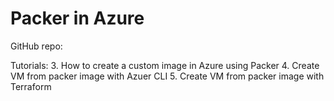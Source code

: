 # Packer in Azure


GitHub repo: 

Tutorials:
3. How to create a custom image in Azure using Packer
4. Create VM from packer image with Azuer CLI
5. Create VM from packer image with Terraform

